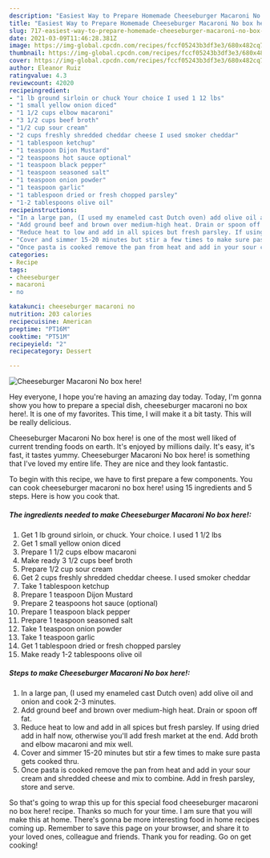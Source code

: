 ```yaml
---
description: "Easiest Way to Prepare Homemade Cheeseburger Macaroni No box here!"
title: "Easiest Way to Prepare Homemade Cheeseburger Macaroni No box here!"
slug: 717-easiest-way-to-prepare-homemade-cheeseburger-macaroni-no-box-here
date: 2021-03-09T11:46:28.381Z
image: https://img-global.cpcdn.com/recipes/fccf05243b3df3e3/680x482cq70/cheeseburger-macaroni-no-box-here-recipe-main-photo.jpg
thumbnail: https://img-global.cpcdn.com/recipes/fccf05243b3df3e3/680x482cq70/cheeseburger-macaroni-no-box-here-recipe-main-photo.jpg
cover: https://img-global.cpcdn.com/recipes/fccf05243b3df3e3/680x482cq70/cheeseburger-macaroni-no-box-here-recipe-main-photo.jpg
author: Eleanor Ruiz
ratingvalue: 4.3
reviewcount: 42020
recipeingredient:
- "1 lb ground sirloin or chuck Your choice I used 1 12 lbs"
- "1 small yellow onion diced"
- "1 1/2 cups elbow macaroni"
- "3 1/2 cups beef broth"
- "1/2 cup sour cream"
- "2 cups freshly shredded cheddar cheese I used smoker cheddar"
- "1 tablespoon ketchup"
- "1 teaspoon Dijon Mustard"
- "2 teaspoons hot sauce optional"
- "1 teaspoon black pepper"
- "1 teaspoon seasoned salt"
- "1 teaspoon onion powder"
- "1 teaspoon garlic"
- "1 tablespoon dried or fresh chopped parsley"
- "1-2 tablespoons olive oil"
recipeinstructions:
- "In a large pan, (I used my enameled cast Dutch oven) add olive oil and onion and cook 2-3 minutes."
- "Add ground beef and brown over medium-high heat. Drain or spoon off fat."
- "Reduce heat to low and add in all spices but fresh parsley. If using dried add in half now, otherwise you&#39;ll add fresh market at the end. Add broth and elbow macaroni and mix well."
- "Cover and simmer 15-20 minutes but stir a few times to make sure pasta gets cooked thru."
- "Once pasta is cooked remove the pan from heat and add in your sour cream and shredded cheese and mix to combine. Add in fresh parsley, store and serve."
categories:
- Recipe
tags:
- cheeseburger
- macaroni
- no

katakunci: cheeseburger macaroni no 
nutrition: 203 calories
recipecuisine: American
preptime: "PT16M"
cooktime: "PT51M"
recipeyield: "2"
recipecategory: Dessert

---
```



![Cheeseburger Macaroni No box here!](https://img-global.cpcdn.com/recipes/fccf05243b3df3e3/680x482cq70/cheeseburger-macaroni-no-box-here-recipe-main-photo.jpg)

Hey everyone, I hope you're having an amazing day today. Today, I'm gonna show you how to prepare a special dish, cheeseburger macaroni no box here!. It is one of my favorites. This time, I will make it a bit tasty. This will be really delicious.

Cheeseburger Macaroni No box here! is one of the most well liked of current trending foods on earth. It's enjoyed by millions daily. It's easy, it's fast, it tastes yummy. Cheeseburger Macaroni No box here! is something that I've loved my entire life. They are nice and they look fantastic.




To begin with this recipe, we have to first prepare a few components. You can cook cheeseburger macaroni no box here! using 15 ingredients and 5 steps. Here is how you cook that.

<!--inarticleads1-->

##### The ingredients needed to make Cheeseburger Macaroni No box here!:

1. Get 1 lb ground sirloin, or chuck. Your choice. I used 1 1/2 lbs
1. Get 1 small yellow onion diced
1. Prepare 1 1/2 cups elbow macaroni
1. Make ready 3 1/2 cups beef broth
1. Prepare 1/2 cup sour cream
1. Get 2 cups freshly shredded cheddar cheese. I used smoker cheddar
1. Take 1 tablespoon ketchup
1. Prepare 1 teaspoon Dijon Mustard
1. Prepare 2 teaspoons hot sauce (optional)
1. Prepare 1 teaspoon black pepper
1. Prepare 1 teaspoon seasoned salt
1. Take 1 teaspoon onion powder
1. Take 1 teaspoon garlic
1. Get 1 tablespoon dried or fresh chopped parsley
1. Make ready 1-2 tablespoons olive oil




<!--inarticleads2-->

##### Steps to make Cheeseburger Macaroni No box here!:

1. In a large pan, (I used my enameled cast Dutch oven) add olive oil and onion and cook 2-3 minutes.
1. Add ground beef and brown over medium-high heat. Drain or spoon off fat.
1. Reduce heat to low and add in all spices but fresh parsley. If using dried add in half now, otherwise you&#39;ll add fresh market at the end. Add broth and elbow macaroni and mix well.
1. Cover and simmer 15-20 minutes but stir a few times to make sure pasta gets cooked thru.
1. Once pasta is cooked remove the pan from heat and add in your sour cream and shredded cheese and mix to combine. Add in fresh parsley, store and serve.




So that's going to wrap this up for this special food cheeseburger macaroni no box here! recipe. Thanks so much for your time. I am sure that you will make this at home. There's gonna be more interesting food in home recipes coming up. Remember to save this page on your browser, and share it to your loved ones, colleague and friends. Thank you for reading. Go on get cooking!
